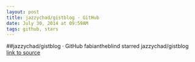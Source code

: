 ```yaml
---
layout: post
title: jazzychad/gistblog · GitHub
date: July 30, 2014 at 09:59AM
tags: github, stars
---
```

##jazzychad/gistblog · GitHub
fabiantheblind starred jazzychad/gistblog
[link to source](http://ift.tt/1dDg7rb) 
